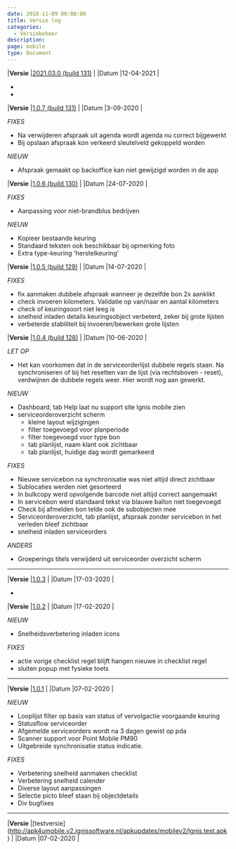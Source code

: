 ```yaml
---
date: 2018-11-09 00:00:00
title: Versie log
categories:
  - Versiebeheer
description:
page: mobile
type: Document
---
```



|**Versie** |[2021.03.0 (build 131)](http://apk4umobile.v2.ignissoftware.nl/apkupdates/mobilev2/Ignis.2021030.apk) | |Datum |12-04-2021 |

*
*

|**Versie** |[1.0.7 (build 131)](http://apk4umobile.v2.ignissoftware.nl/apkupdates/mobilev2/Ignis.1007.apk) | |Datum |3-09-2020 |

*FIXES*
* Na verwijderen afspraak uit agenda wordt agenda nu correct bijgewerkt
* Bij opslaan afspraak kon verkeerd sleutelveld gekoppeld worden  

*NIEUW*  
* Afspraak gemaakt op backoffice kan niet gewijzigd worden in de app


|**Versie** |[1.0.6 (build 130)](http://apk4umobile.v2.ignissoftware.nl/apkupdates/mobilev2/Ignis.1006.apk) | |Datum |24-07-2020 |

*FIXES*
* Aanpassing voor niet-brandblus bedrijven

*NIEUW*  
* Kopieer bestaande keuring
* Standaard teksten ook beschikbaar bij opmerking foto
* Extra type-keuring 'herstelkeuring'


|**Versie** |[1.0.5 (build 129)](http://apk4umobile.v2.ignissoftware.nl/apkupdates/mobilev2/Ignis.1005.apk) | |Datum |14-07-2020 |

*FIXES*  
* fix aanmaken dubbele afspraak wanneer je dezelfde bon 2x aanklikt
* check invoeren kilometers. Validatie op van/naar en aantal kilometers
* check of keuringsoort niet leeg is
* snelheid inladen details keuringsobject verbeterd, zeker bij grote lijsten
* verbeterde stabiliteit bij invoeren/bewerken grote lijsten



|**Versie** |[1.0.4 (build 128)](http://apk4umobile.v2.ignissoftware.nl/apkupdates/mobilev2/Ignis.1004.apk) | |Datum |10-06-2020 |

*LET OP*
* Het kan voorkomen dat in de serviceorderlijst dubbele regels staan. Na synchroniseren of bij het resetten van de lijst (via rechtsboven <i class="fas fa-ellipsis-v"></i> - reset), verdwijnen de dubbele regels weer. Hier wordt nog aan gewerkt.

*NIEUW*
* Dashboard, tab Help laat nu support site Ignis mobile zien
* serviceorderoverzicht scherm 
  * kleine layout wijzigingen
  * filter toegevoegd voor planperiode
  * filter toegevoegd voor type bon
  * tab planlijst, naam klant ook zichtbaar
  * tab planlijst, huidige dag wordt gemarkeerd

*FIXES*  
* Nieuwe servicebon na synchronisatie was niet altijd direct zichtbaar
* Sublocaties werden niet gesorteerd
* In bulkcopy werd opvolgende barcode niet altijd correct aangemaakt
* In servicebon werd standaard tekst via blauwe ballon niet toegevoegd
* Check bij afmelden bon telde ook de subobjecten mee
* Serviceorderoverzicht, tab planlijst, afspraak zonder servicebon in het verleden bleef zichtbaar
* snelheid inladen serviceorders
  
*ANDERS*
* Groeperings titels verwijderd uit serviceorder overzicht scherm


***

|**Versie** |[1.0.3](http://apk4umobile.v2.ignissoftware.nl/apkupdates/mobilev2/Ignis.1003.apk) | |Datum |17-03-2020 |


*   


|**Versie** |[1.0.2](http://apk4umobile.v2.ignissoftware.nl/apkupdates/mobilev2/Ignis.apk) | |Datum |17-02-2020 |
  
*NIEUW*  
* Snelheidsverbetering inladen icons

*FIXES*  
* actie vorige checklist regel blijft hangen nieuwe in checklist regel
* sluiten popup met fysieke toets 
***
|**Versie** |[1.0.1](http://apk4umobile.v2.ignissoftware.nl/apkupdates/mobilev2/Ignis.1001.apk) | |Datum |07-02-2020 |
  
  *NIEUW*
* Looplijst filter op basis van status of vervolgactie voorgaande keuring
* Statusflow serviceorder
* Afgemelde serviceorders wordt na 3 dagen gewist op pda
* Scanner support voor Point Mobile PM90
* Uitgebreide synchronisatie status indicatie.

*FIXES*
* Verbetering snelheid aanmaken checklist
* Verbetering snelheid calender
* Diverse layout aanpassingen
* Selectie picto bleef staan bij objectdetails
* Div bugfixes
***



|**Versie** |[testversie]
(http://apk4umobile.v2.ignissoftware.nl/apkupdates/mobilev2/Ignis.test.apk) | |Datum |07-02-2020 |
